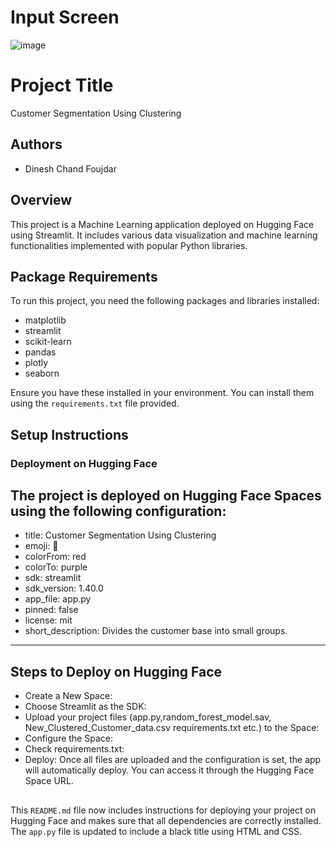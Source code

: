 # Input Screen

![image](https://github.com/user-attachments/assets/9baa22b7-07ae-43a6-ba92-b6ccd6e791fd)

# Project Title

Customer Segmentation Using Clustering


## Authors

- Dinesh Chand Foujdar



## Overview
This project is a Machine Learning application deployed on Hugging Face using Streamlit. It includes various data visualization and machine learning functionalities implemented with popular Python libraries.



## Package Requirements
To run this project, you need the following packages and libraries installed:

- matplotlib
- streamlit
- scikit-learn
- pandas
- plotly
- seaborn

Ensure you have these installed in your environment. You can install them using the `requirements.txt` file provided.





## Setup Instructions
### Deployment on Hugging Face
The project is deployed on Hugging Face Spaces using the following configuration:
---
- title: Customer Segmentation Using Clustering
- emoji: 👀
- colorFrom: red
- colorTo: purple
- sdk: streamlit
- sdk_version: 1.40.0
- app_file: app.py
- pinned: false
- license: mit
- short_description: Divides the customer base into small groups.
---
##  Steps to Deploy on Hugging Face
- Create a New Space:
- Choose Streamlit as the SDK:
- Upload your project files (app.py,random_forest_model.sav, New_Clustered_Customer_data.csv requirements.txt etc.) to the Space:
- Configure the Space:
- Check requirements.txt:
- Deploy:
Once all files are uploaded and the configuration is set, the app will automatically deploy. You can access it through the Hugging Face Space URL.


## 
This `README.md` file now includes instructions for deploying your project on Hugging Face and makes sure that all dependencies are correctly installed. The `app.py` file is updated to include a black title using HTML and CSS.
